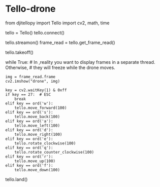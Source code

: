 # Tello-drone
from djitellopy import Tello
import cv2, math, time

tello = Tello()
tello.connect()

tello.streamon()
frame_read = tello.get_frame_read()

tello.takeoff()

while True:
    # In ,reality you want to display frames in a separate thread. Otherwise,
    #  they will freeze while the drone moves.

    img = frame_read.frame
    cv2.imshow("drone", img)

    key = cv2.waitKey(1) & 0xff
    if key == 27:  # ESC
        break
    elif key == ord('w'):
        tello.move_forward(100)
    elif key == ord('s'):
        tello.move_back(100)
    elif key == ord('a'):
        tello.move_left(100)
    elif key == ord('d'):
        tello.move_right(100)
    elif key == ord('e'):
        tello.rotate_clockwise(100)
    elif key == ord('q'):
        tello.rotate_counter_clockwise(100)
    elif key == ord('r'):
        tello.move_up(100)
    elif key == ord('f'):
        tello.move_down(100)

tello.land()
